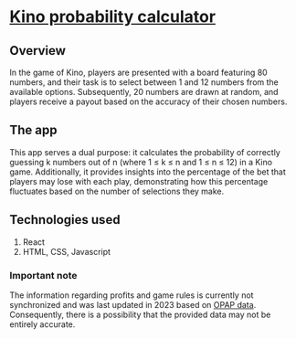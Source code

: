 # <a href="https://657093df4a9daf0008d918d6--animated-rabanadas-9577dc.netlify.app/"> Kino probability calculator</a>
## Overview
In the game of Kino, players are presented with a board featuring 80 numbers, and their task is to select between 1 and 12 numbers from the available options. Subsequently, 20 numbers are drawn at random, and players receive a payout based on the accuracy of their chosen numbers.
## The app
This app serves a dual purpose: it calculates the probability of correctly guessing k numbers out of n (where 1 ≤ k ≤ n and 1 ≤ n ≤ 12) in a Kino game. Additionally, it provides insights into the percentage of the bet that players may lose with each play, demonstrating how this percentage fluctuates based on the number of selections they make.
## Technologies used
1. React
2. HTML, CSS, Javascript

### Important note
The information regarding profits and game rules is currently not synchronized and was last updated in 2023 based on <a href="https://www.opap.gr/pinakas-apodosewn-kino">OPAP data</a>. Consequently, there is a possibility that the provided data may not be entirely accurate.
